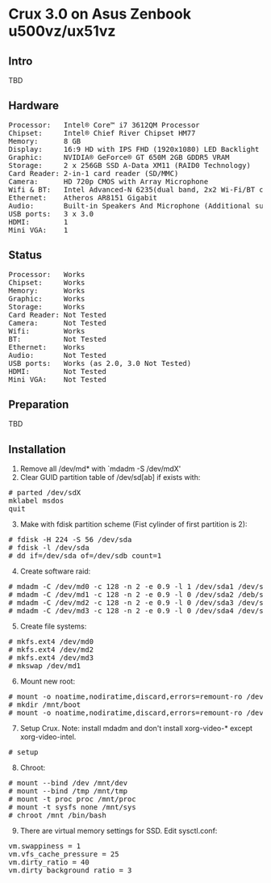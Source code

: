 Crux 3.0 on Asus Zenbook u500vz/ux51vz
======================================

Intro
-----

TBD

Hardware
--------

<pre>
Processor:   Intel® Core™ i7 3612QM Processor
Chipset:     Intel® Chief River Chipset HM77
Memory:      8 GB
Display:     16:9 HD with IPS FHD (1920x1080) LED Backlight anti-glare
Graphic:     NVIDIA® GeForce® GT 650M 2GB GDDR5 VRAM
Storage:     2 x 256GB SSD A-Data XM11 (RAID0 Technology)
Card Reader: 2-in-1 card reader (SD/MMC)
Camera:	     HD 720p CMOS with Array Microphone
Wifi & BT:   Intel Advanced-N 6235(dual band, 2x2 Wi-Fi/BT combo HMC module)
Ethernet:    Atheros AR8151 Gigabit
Audio:       Built-in Speakers And Microphone (Additional subwoofer)
USB ports:   3 x 3.0
HDMI:        1
Mini VGA:    1
</pre>

Status
------
<pre>
Processor:   Works
Chipset:     Works
Memory:      Works
Graphic:     Works
Storage:     Works
Card Reader: Not Tested
Camera:      Not Tested
Wifi:        Works
BT:          Not Tested
Ethernet:    Works
Audio:       Not Tested
USB ports:   Works (as 2.0, 3.0 Not Tested)
HDMI:        Not Tested
Mini VGA:    Not Tested
</pre>

Preparation
-----------

TBD

Installation
------------

1. Remove all /dev/md* with `mdadm -S /dev/mdX'
2. Clear GUID partition table  of /dev/sd[ab] if exists with:
<pre>
# parted /dev/sdX
mklabel msdos
quit
</pre>
3. Make with fdisk partition scheme (Fist cylinder of first partition is 2):
<pre>
# fdisk -H 224 -S 56 /dev/sda
# fdisk -l /dev/sda
# dd if=/dev/sda of=/dev/sdb count=1
</pre>
4. Create software raid:
<pre>
# mdadm -C /dev/md0 -c 128 -n 2 -e 0.9 -l 1 /dev/sda1 /dev/sdb1
# mdadm -C /dev/md1 -c 128 -n 2 -e 0.9 -l 0 /dev/sda2 /deb/sdb2
# mdadm -C /dev/md2 -c 128 -n 2 -e 0.9 -l 0 /dev/sda3 /dev/sdb3
# mdadm -C /dev/md3 -c 128 -n 2 -e 0.9 -l 0 /dev/sda4 /dev/sdb4
</pre>
5. Create file systems:
<pre>
# mkfs.ext4 /dev/md0
# mkfs.ext4 /dev/md2
# mkfs.ext4 /dev/md3
# mkswap /dev/md1
</pre>
6. Mount new root:
<pre>
# mount -o noatime,nodiratime,discard,errors=remount-ro /dev/md2 /mnt
# mkdir /mnt/boot
# mount -o noatime,nodiratime,discard,errors=remount-ro /dev/md0 /mnt/boot
</pre>
7. Setup Crux. Note: install mdadm and don't install xorg-video-* except xorg-video-intel.
<pre>
# setup
</pre>
8. Chroot:
<pre>
# mount --bind /dev /mnt/dev
# mount --bind /tmp /mnt/tmp
# mount -t proc proc /mnt/proc
# mount -t sysfs none /mnt/sys
# chroot /mnt /bin/bash
</pre>
9. There are virtual memory settings for SSD. Edit sysctl.conf:
<pre>
vm.swappiness = 1
vm.vfs_cache_pressure = 25
vm.dirty_ratio = 40
vm.dirty_background_ratio = 3
</pre>
